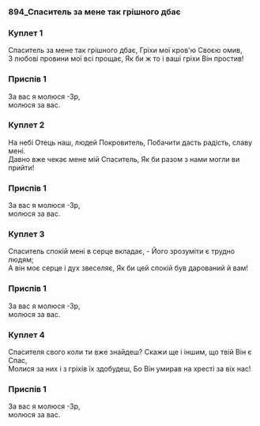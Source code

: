 ### 894_Спаситель за мене так грішного дбає
### Куплет 1
Спаситель за мене так грішного дбає, Гріхи мої кров'ю Своєю омив, <br/>З любові провини мої всі прощає, Як би ж то і ваші гріхи Він простив!
### Приспів 1
За вас я молюся -Зр, <br/>молюся за вас.
### Куплет 2
На небі Отець наш, людей Покровитель, Побачити дасть радість, славу мені. <br/>Давно вже чекає мене мій Спаситель, Як би разом з нами могли ви прийти!
### Приспів 1
За вас я молюся -Зр, <br/>молюся за вас.
### Куплет 3
Спаситель спокій мені в серце вкладає, - Його зрозуміти є трудно людям;<br/>А він моє серце і дух звеселяє, Як би цей спокій був дарований й вам!
### Приспів 1
За вас я молюся -Зр, <br/>молюся за вас.
### Куплет 4
Спасителя свого коли ти вже знайдеш? Скажи ще і іншим, що твій Він є Спас, <br/>Молися за них і з гріхів їх здобудеш, Бо Він умирав на хресті за віх нас!
### Приспів 1
За вас я молюся -Зр, <br/>молюся за вас.
